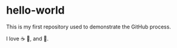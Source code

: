 # hello-world
This is my first repository used to demonstrate the GitHub process.

I love :coffee: :pizza:, and :dancer:.
